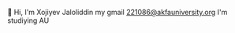 👋 Hi, I'm Xojiyev Jaloliddin
   my gmail 221086@akfauniversity.org
   I'm studiying AU
   
<!--
**221086CS20/221086CS20** is a ✨ _special_ ✨ repository because its `README.md` (this file) appears on your GitHub profile
